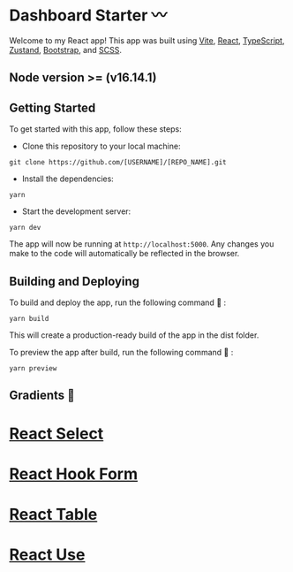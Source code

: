 # Dashboard Starter 〰️

Welcome to my React app! This app was built using [Vite](https://vitejs.dev/), [React](https://reactjs.org/), [TypeScript](https://www.typescriptlang.org/), [Zustand](https://github.com/pmndrs/zustand), [Bootstrap](https://getbootstrap.com/), and [SCSS](https://sass-lang.com/).

## Node version >= (v16.14.1)

## Getting Started

To get started with this app, follow these steps:

- Clone this repository to your local machine:

```pash
git clone https://github.com/[USERNAME]/[REPO_NAME].git
```

- Install the dependencies:

```pash
yarn
```

- Start the development server:

```pash
yarn dev
```

The app will now be running at `http://localhost:5000`. Any changes you make to the code will automatically be reflected in the browser.

## Building and Deploying

To build and deploy the app, run the following command 🧪 :

```pash
yarn build
```

This will create a production-ready build of the app in the dist folder.

To preview the app after build, run the following command 🚀 :

```pash
yarn preview
```

## Gradients 🐉

# [React Select](https://react-select.com/home)

# [React Hook Form](https://react-hook-form.com/)

# [React Table](https://react-table-v7.tanstack.com/)

# [React Use](https://github.com/streamich/react-use)
